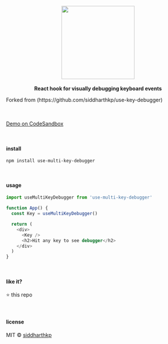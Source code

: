 <p align="center">
  <img src="https://emojipedia-us.s3.dualstack.us-west-1.amazonaws.com/thumbs/240/twitter/180/keyboard_2328.png" height="200px"/>
  <br><br>
  <b>React hook for visually debugging keyboard events</b>
  <p>Forked from (https://github.com/siddharthkp/use-key-debugger)</p>
  <br><br/>
  <a href="https://codesandbox.io/s/6l6v5wqnoz">Demo on CodeSandbox</a>
</p>

&nbsp;

#### install

```
npm install use-multi-key-debugger
```

&nbsp;

#### usage

```js
import useMultiKeyDebugger from 'use-multi-key-debugger'

function App() {
  const Key = useMultiKeyDebugger()

  return (
    <div>
      <Key />
      <h2>Hit any key to see debugger</h2>
    </div>
  )
}
```

&nbsp;

#### like it?

:star: this repo

&nbsp;

#### license

MIT © [siddharthkp](https://github.com/siddharthkp)
